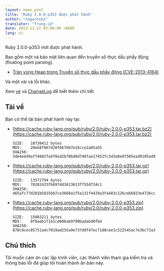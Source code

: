 ```yaml
---
layout: news_post
title: "Ruby 2.0.0-p353 được phát hành"
author: "nagachika"
translator: "Trung Lê"
date: 2013-11-22 03:00:00 +0000
lang: vi
---
```


Ruby 2.0.0-p353 mới được phát hành.

Bao gồm một vá bảo mật liên quan đến truyền số thực dấu phẩy động (floating point parsing).

* [Tràn vùng Heap trong Truyền số thực dấu phẩy động (CVE-2013-4164)](/vi/news/2013/11/22/heap-overflow-in-floating-point-parsing-cve-2013-4164/)

Và một vài vá lỗi khác.

Xem [vé](https://bugs.ruby-lang.org/projects/ruby-200/issues?set_filter=1&amp;status_id=5)
và [ChangeLog](https://svn.ruby-lang.org/repos/ruby/tags/v2_0_0_353/ChangeLog) để biết thêm chi tiết.

## Tải về

Bạn có thể tải bản phát hành này tại:

* [https://cache.ruby-lang.org/pub/ruby/2.0/ruby-2.0.0-p353.tar.bz2](https://cache.ruby-lang.org/pub/ruby/2.0/ruby-2.0.0-p353.tar.bz2)

      SIZE:   10730412 bytes
      MD5:    20eb8f067d20f6b76b7e16cce2a85a55
      SHA256: 3de4e4d9aff4682fa4f8ed2b70bd0d746fae17452fc3d3a8e8f505ead9105ad9

* [https://cache.ruby-lang.org/pub/ruby/2.0/ruby-2.0.0-p353.tar.gz](https://cache.ruby-lang.org/pub/ruby/2.0/ruby-2.0.0-p353.tar.gz)

      SIZE:   13572794 bytes
      MD5:    78282433fb697dd3613613ff55d734c1
      SHA256: 465afc77d201b5815bb7ce3660a1f5a131f4429a3fa483c126ce66923e4726cc

* [https://cache.ruby-lang.org/pub/ruby/2.0/ruby-2.0.0-p353.zip](https://cache.ruby-lang.org/pub/ruby/2.0/ruby-2.0.0-p353.zip)

      SIZE:   15083211 bytes
      MD5:    0f8aeb1f1b1cd606ab9790badabd0fb4
      SHA256: 878c9cec05751a4c7019ad255a9e737d0f47ec7188cee1c522545ac7e3bc73a3

## Chú thích

Tôi muốn cảm ơn các lập trình viên, các thành viên tham gia kiểm tra
và thông báo lỗi đã giúp tôi hoàn thành ấn bản này.